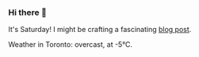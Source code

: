 ### Hi there :wave:

It's Saturday! I might be crafting a fascinating [blog post](https://www.benjaminwuethrich.dev).

Weather in Toronto: overcast, at -5°C.
